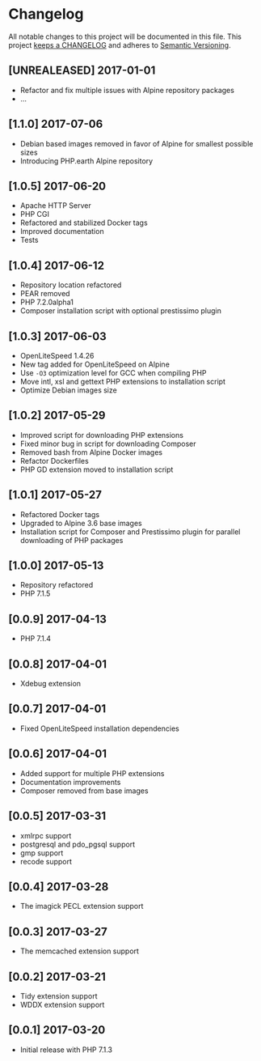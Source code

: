 # Changelog

All notable changes to this project will be documented in this file. This project
[keeps a CHANGELOG](http://keepachangelog.com/) and adheres to
[Semantic Versioning](http://semver.org/).

## [UNREALEASED] 2017-01-01

* Refactor and fix multiple issues with Alpine repository packages
* ...

## [1.1.0] 2017-07-06

* Debian based images removed in favor of Alpine for smallest possible sizes
* Introducing PHP.earth Alpine repository

## [1.0.5] 2017-06-20

* Apache HTTP Server
* PHP CGI
* Refactored and stabilized Docker tags
* Improved documentation
* Tests

## [1.0.4] 2017-06-12

* Repository location refactored
* PEAR removed
* PHP 7.2.0alpha1
* Composer installation script with optional prestissimo plugin

## [1.0.3] 2017-06-03

* OpenLiteSpeed 1.4.26
* New tag added for OpenLiteSpeed on Alpine
* Use `-O3` optimization level for GCC when compiling PHP
* Move intl, xsl and gettext PHP extensions to installation script
* Optimize Debian images size

## [1.0.2] 2017-05-29

* Improved script for downloading PHP extensions
* Fixed minor bug in script for downloading Composer
* Removed bash from Alpine Docker images
* Refactor Dockerfiles
* PHP GD extension moved to installation script

## [1.0.1] 2017-05-27

* Refactored Docker tags
* Upgraded to Alpine 3.6 base images
* Installation script for Composer and Prestissimo plugin for parallel downloading
  of PHP packages

## [1.0.0] 2017-05-13

* Repository refactored
* PHP 7.1.5

## [0.0.9] 2017-04-13

* PHP 7.1.4

## [0.0.8] 2017-04-01

* Xdebug extension

## [0.0.7] 2017-04-01

* Fixed OpenLiteSpeed installation dependencies

## [0.0.6] 2017-04-01

* Added support for multiple PHP extensions
* Documentation improvements
* Composer removed from base images

## [0.0.5] 2017-03-31

* xmlrpc support
* postgresql and pdo_pgsql support
* gmp support
* recode support

## [0.0.4] 2017-03-28

* The imagick PECL extension support

## [0.0.3] 2017-03-27

* The memcached extension support

## [0.0.2] 2017-03-21

* Tidy extension support
* WDDX extension support

## [0.0.1] 2017-03-20

* Initial release with PHP 7.1.3

